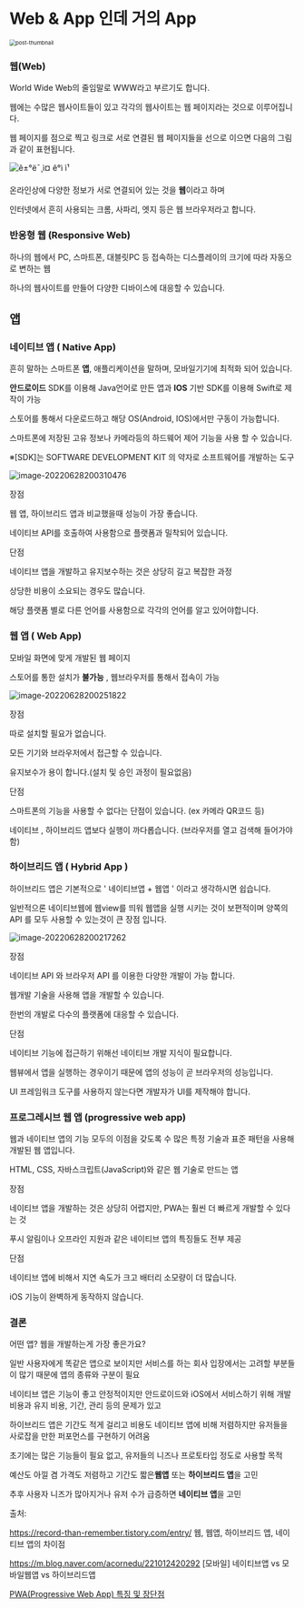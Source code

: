 # Web & App 인데 거의 App

<img src="https://velog.velcdn.com/images/nogomin/post/53a9df84-636c-4939-a2b3-61f276e1fe1d/native-hybrid-webapp.PNG" alt="post-thumbnail" style="zoom: 67%;" />

### 웹(Web)

World Wide Web의 줄임말로 WWW라고 부르기도 합니다.

웹에는 수많은 웹사이트들이 있고 각각의 웹사이트는 웹 페이지라는 것으로 이루어집니다.

웹 페이지를 점으로 찍고 링크로 서로 연결된 웹 페이지들을 선으로 이으면 다음의 그림과 같이 표현됩니다.

![ê±°ë¯¸ì¤ ê°ì ì¹](https://www.betterweb.or.kr/wp-content/uploads/2013/12/Screenshot-from-2013-12-30-165448.png)

온라인상에 다양한 정보가 서로 연결되어 있는 것을 **웹**이라고 하며 

인터넷에서 흔히 사용되는 크롬, 사파리, 엣지 등은 웹 브라우저라고 합니다. 



### 반응형 웹 (Responsive Web)

하나의 웹에서 PC, 스마트폰, 대블릿PC 등 접속하는 디스플레이의 크기에 따라 자동으로 변하는 웹

하나의 웹사이트를 만들어 다양한 디바이스에 대응할 수 있습니다.





## 앱

### 네이티브 앱 ( Native App) 

흔히 말하는 스마트폰 **앱**, 애플리케이션을 말하며, 모바일기기에 최적화 되어 있습니다.

**안드로이드** SDK를 이용해 Java언어로 만든 앱과  **IOS** 기반 SDK를 이용해 Swift로 제작이 가능

스토어를 통해서 다운로드하고 해당 OS(Android, IOS)에서만 구동이 가능합니다.

스마트폰에 저장된 고유 정보나 카메라등의 하드웨어 제어 기능을 사용 할 수 있습니다.

※[SDK]는 SOFTWARE DEVELOPMENT KIT 의 약자로 소프트웨어를 개발하는 도구

![image-20220628200310476](C:\Users\PARK\AppData\Roaming\Typora\typora-user-images\image-20220628200310476.png)

장점

웹 앱, 하이브리드 앱과 비교했을때 성능이 가장 좋습니다.

네이티브 API를 호출하여 사용함으로 플랫폼과 밀착되어 있습니다.



단점

네이티브 앱을 개발하고 유지보수하는 것은 상당히 길고 복잡한 과정

상당한 비용이 소요되는 경우도 많습니다.

해당 플랫폼 별로 다른 언어를 사용함으로 각각의 언어를 알고 있어야합니다.



### 웹 앱 ( Web App)

모바일 화면에 맞게 개발된 웹 페이지

스토어를 통한 설치가 **불가능**  ,   웹브라우저를 통해서 접속이 가능

<img src="C:\Users\PARK\AppData\Roaming\Typora\typora-user-images\image-20220628200251822.png" alt="image-20220628200251822"  />

장점

따로 설치할 필요가 없습니다.

모든 기기와 브라우저에서 접근할 수 있습니다.

유지보수가 용이 합니다.(설치 및 승인 과정이 필요없음)



단점

스마트폰의 기능을 사용할 수 없다는 단점이 있습니다. (ex 카메라 QR코드 등)

네이티브 , 하이브리드 앱보다 실행이 까다롭습니다. (브라우저를 열고 검색해 들어가야 함)



### 하이브리드 앱 ( Hybrid App )

하이브리드 앱은 기본적으로 ' 네이티브앱 + 웹앱 ' 이라고 생각하시면 쉽습니다. 

일반적으론 네이티브웹에 웹view를 띄워 웹앱을 실행 시키는 것이 보편적이며 양쪽의 API 를 모두 사용할 수 있는것이 큰 장점 입니다.

<img src="C:\Users\PARK\AppData\Roaming\Typora\typora-user-images\image-20220628200217262.png" alt="image-20220628200217262"  />

장점

네이티브 API 와 브라우저 API 를 이용한 다양한 개발이 가능 합니다.

웹개발 기술을 사용해 앱을 개발할 수 있습니다.

한번의 개발로 다수의 플랫폼에 대응할 수 있습니다.



단점

네이티브 기능에 접근하기 위해선 네이티브 개발 지식이 필요합니다.

웹뷰에서 앱을 실행하는 경우이기 때문에 앱의 성능이 곧 브라우저의 성능입니다.

UI 프레임워크 도구를 사용하지 않는다면 개발자가 UI를 제작해야 합니다.



### 프로그레시브 웹 앱 (progressive web app)

웹과 네이티브 앱의 기능 모두의 이점을 갖도록 수 많은 특정 기술과 표준 패턴을 사용해 개발된 웹 앱입니다.

HTML, CSS, 자바스크립트(JavaScript)와 같은 웹 기술로 만드는 앱



장점

네이티브 앱을 개발하는 것은 상당히 어렵지만, PWA는 훨씬 더 빠르게 개발할 수 있다는 것

푸시 알림이나 오프라인 지원과 같은 네이티브 앱의 특징들도 전부 제공



단점

네이티브 앱에 비해서 지연 속도가 크고 배터리 소모량이 더 많습니다. 

 iOS 기능이 완벽하게 동작하지 않습니다.





### 결론

어떤 앱? 웹을 개발하는게 가장 좋은가요?



일반 사용자에게 똑같은 앱으로 보이지만 서비스를 하는 회사 입장에서는 고려할 부분들이 많기 때문에 앱의 종류와 구분이 필요



네이티브 앱은 기능이 좋고 안정적이지만 안드로이드와 iOS에서 서비스하기 위해 개발 비용과 유지 비용, 기간, 관리 등의 문제가 있고

하이브리드 앱은 기간도 적게 걸리고 비용도 네이티브 앱에 비해 저렴하지만 유저들을 사로잡을 만한 퍼포먼스를 구현하기 어려움



초기에는 많은 기능들이 필요 없고, 유저들의 니즈나 프로토타입 정도로 사용할 목적

예산도 아낄 겸 가격도 저렴하고 기간도 짧은**웹앱** 또는 **하이브리드 앱**을 고민



추후 사용자 니즈가 많아지거나 유저 수가 급증하면 **네이티브 앱**을 고민







출처: 

https://record-than-remember.tistory.com/entry/ 웹, 웹앱, 하이브리드 앱, 네이티브 앱의 차이점

https://m.blog.naver.com/acornedu/221012420292   [모바일] 네이티브앱 vs 모바일웹앱 vs 하이브리드앱

[PWA(Progressive Web App) 특징 및 장단점](https://blog.naver.com/ghkdalki456/222397308483)